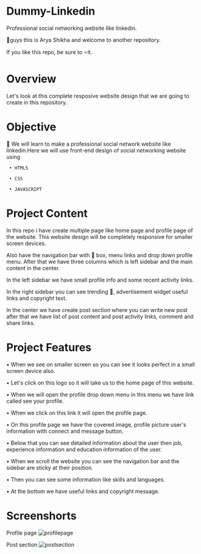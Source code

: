 # Dummy-Linkedin
 Professional social networking website like linkedin.

👋guys this is Arya Shikha and  welcome to another repository.

 If you like this repo, be sure to ⭐it.

# Overview

  Let's look at this  complete  resposive website design that we are going to create in this repository. 

# Objective
 📌 We will learn to make a professional social network website like linkedin.Here we will use front-end design of social networking website using
         
     • HTML5
        
     • CSS

     • JAVASCRIPT 
     
 # Project Content

  In this repo i have create multiple page like home page and profile page of the website. This website design will be completely responsive for smaller screen devices.

  Also have the navigation bar with 🍳 box, menu links and drop down profile menu. After that we have three columns which is left sidebar and the main content in the     center.

  In the left sidebar we have small profile info and some recent activity links.

  In the right sidebar you can see trending 📰, advertisement widget useful links and copyright text.

  In the center we have create post section where you can write new post after that we have list of post content and post activity links, comment and share links.


# Project Features

 • When we see on smaller screen so you can see it looks perfect in a small screen device also. 

 • Let's click on this logo so it will take us to the home page of this website.
  
 • When we will open the profile drop down menu in this menu we have link called see your profile.

 • When we click on this link it will open the profile page.

 • On this profile page we have the covered image, profile picture user's information with connect and message button. 

 • Below that you can see detailed information about the user then job, experience information and education information of the user. 

 •  When we scroll the website you can see the navigation bar and the sidebar are sticky at their position.

 •  Then you can see some information like skills and languages. 

 •  At the bottom we have useful links and copyright message.

 
 # Screenshorts
  Profile page
  ![profilepage](https://user-images.githubusercontent.com/95076493/208725985-5e73cabf-a9d7-4379-a924-7a64d2b34005.jpeg)
  
  Post section
  ![postsection](https://user-images.githubusercontent.com/95076493/208726968-dea0e8f1-f1bb-4ebe-a77c-a1a7a0ad2196.jpeg)
 
